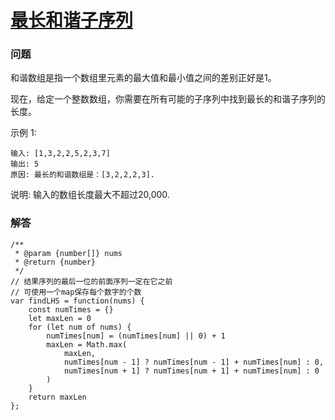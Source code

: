 # [最长和谐子序列](https://leetcode-cn.com/problems/longest-harmonious-subsequence)

### 问题

和谐数组是指一个数组里元素的最大值和最小值之间的差别正好是1。

现在，给定一个整数数组，你需要在所有可能的子序列中找到最长的和谐子序列的长度。

示例 1:

```
输入: [1,3,2,2,5,2,3,7]
输出: 5
原因: 最长的和谐数组是：[3,2,2,2,3].
```
说明: 输入的数组长度最大不超过20,000.

### 解答

```
/**
 * @param {number[]} nums
 * @return {number}
 */
// 结果序列的最后一位的前面序列一定在它之前
// 可使用一个map保存每个数字的个数
var findLHS = function(nums) {
    const numTimes = {}
    let maxLen = 0
    for (let num of nums) {
        numTimes[num] = (numTimes[num] || 0) + 1
        maxLen = Math.max(
            maxLen,
            numTimes[num - 1] ? numTimes[num - 1] + numTimes[num] : 0,
            numTimes[num + 1] ? numTimes[num + 1] + numTimes[num] : 0
        )
    }
    return maxLen
};
```